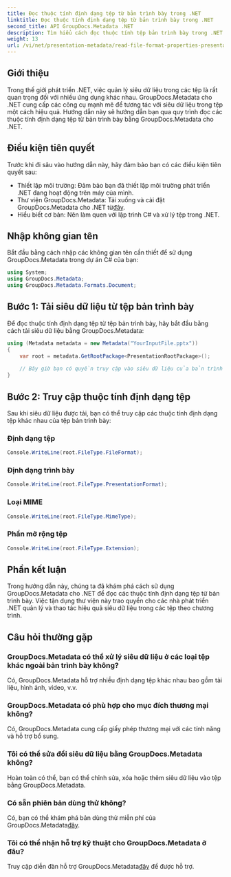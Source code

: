 ```yaml
---
title: Đọc thuộc tính định dạng tệp từ bản trình bày trong .NET
linktitle: Đọc thuộc tính định dạng tệp từ bản trình bày trong .NET
second_title: API GroupDocs.Metadata .NET
description: Tìm hiểu cách đọc thuộc tính tệp bản trình bày trong .NET bằng GroupDocs.Metadata. Truy cập chi tiết định dạng tệp theo chương trình.
weight: 13
url: /vi/net/presentation-metadata/read-file-format-properties-presentations/
---
```

## Giới thiệu
Trong thế giới phát triển .NET, việc quản lý siêu dữ liệu trong các tệp là rất quan trọng đối với nhiều ứng dụng khác nhau. GroupDocs.Metadata cho .NET cung cấp các công cụ mạnh mẽ để tương tác với siêu dữ liệu trong tệp một cách hiệu quả. Hướng dẫn này sẽ hướng dẫn bạn qua quy trình đọc các thuộc tính định dạng tệp từ bản trình bày bằng GroupDocs.Metadata cho .NET.
## Điều kiện tiên quyết
Trước khi đi sâu vào hướng dẫn này, hãy đảm bảo bạn có các điều kiện tiên quyết sau:
- Thiết lập môi trường: Đảm bảo bạn đã thiết lập môi trường phát triển .NET đang hoạt động trên máy của mình.
-  Thư viện GroupDocs.Metadata: Tải xuống và cài đặt GroupDocs.Metadata cho .NET từ[đây](https://releases.groupdocs.com/metadata/net/).
- Hiểu biết cơ bản: Nên làm quen với lập trình C# và xử lý tệp trong .NET.

## Nhập không gian tên
Bắt đầu bằng cách nhập các không gian tên cần thiết để sử dụng GroupDocs.Metadata trong dự án C# của bạn:
```csharp
using System;
using GroupDocs.Metadata;
using GroupDocs.Metadata.Formats.Document;
```
## Bước 1: Tải siêu dữ liệu từ tệp bản trình bày
Để đọc thuộc tính định dạng tệp từ tệp bản trình bày, hãy bắt đầu bằng cách tải siêu dữ liệu bằng GroupDocs.Metadata:
```csharp
using (Metadata metadata = new Metadata("YourInputFile.pptx"))
{
    var root = metadata.GetRootPackage<PresentationRootPackage>();
    
    // Bây giờ bạn có quyền truy cập vào siêu dữ liệu của bản trình bày
}
```
## Bước 2: Truy cập thuộc tính định dạng tệp
Sau khi siêu dữ liệu được tải, bạn có thể truy cập các thuộc tính định dạng tệp khác nhau của tệp bản trình bày:
### Định dạng tệp
```csharp
Console.WriteLine(root.FileType.FileFormat);
```
### Định dạng trình bày
```csharp
Console.WriteLine(root.FileType.PresentationFormat);
```
### Loại MIME
```csharp
Console.WriteLine(root.FileType.MimeType);
```
### Phần mở rộng tệp
```csharp
Console.WriteLine(root.FileType.Extension);
```

## Phần kết luận
Trong hướng dẫn này, chúng ta đã khám phá cách sử dụng GroupDocs.Metadata cho .NET để đọc các thuộc tính định dạng tệp từ bản trình bày. Việc tận dụng thư viện này trao quyền cho các nhà phát triển .NET quản lý và thao tác hiệu quả siêu dữ liệu trong các tệp theo chương trình.

## Câu hỏi thường gặp
### GroupDocs.Metadata có thể xử lý siêu dữ liệu ở các loại tệp khác ngoài bản trình bày không?
Có, GroupDocs.Metadata hỗ trợ nhiều định dạng tệp khác nhau bao gồm tài liệu, hình ảnh, video, v.v.
### GroupDocs.Metadata có phù hợp cho mục đích thương mại không?
Có, GroupDocs.Metadata cung cấp giấy phép thương mại với các tính năng và hỗ trợ bổ sung.
### Tôi có thể sửa đổi siêu dữ liệu bằng GroupDocs.Metadata không?
Hoàn toàn có thể, bạn có thể chỉnh sửa, xóa hoặc thêm siêu dữ liệu vào tệp bằng GroupDocs.Metadata.
### Có sẵn phiên bản dùng thử không?
 Có, bạn có thể khám phá bản dùng thử miễn phí của GroupDocs.Metadata[đây](https://releases.groupdocs.com/).
### Tôi có thể nhận hỗ trợ kỹ thuật cho GroupDocs.Metadata ở đâu?
 Truy cập diễn đàn hỗ trợ GroupDocs.Metadata[đây](https://forum.groupdocs.com/c/metadata/14) để được hỗ trợ.